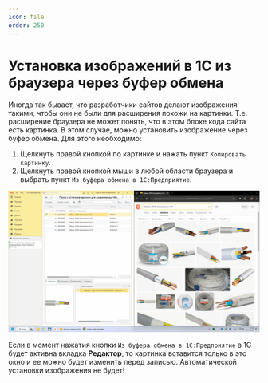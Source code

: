 ```yaml
---
icon: file
order: 250
---
```


# Установка изображений в 1С из браузера через буфер обмена

Иногда так бывает, что разработчики сайтов делают изображения такими, чтобы они не были для расширения похожи на картинки. Т.е. расширение браузера не может понять, что в этом блоке кода сайта есть картинка. В этом случае, можно установить изображение через буфер обмена. Для этого необходимо:

1. Щелкнуть правой кнопкой по картинке и нажать пункт `Копировать картинку`.
2. Щелкнуть правой кнопкой мыши в любой области браузера и выбрать пункт `Из буфера обмена в 1С:Предприятие`.

![Вставка изображения из буфера обмена](static/img-clipboard.gif)

Если в момент нажатия кнопки `Из буфера обмена в 1С:Предприятие` в 1С будет активна вкладка **Редактор**, то картинка вставится только в это окно и ее можно будет изменить перед записью. Автоматической установки изображения не будет!
